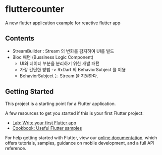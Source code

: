 # fluttercounter

A new flutter application example for reactive flutter app

## Contents
- StreamBuilder : Stream 의 변화를 감지하여 UI를 빌드
- Bloc 패턴 (Bussiness Logic Component)
  - UI와 데이터 부분을 분리하기 위한 개발 패턴
  - 가장 간단한 방법 -> RxDart 의 BehaviorSubject 를 이용
  - BehaviorSubject 는 Stream 을 지원한다.

## Getting Started

This project is a starting point for a Flutter application.

A few resources to get you started if this is your first Flutter project:

- [Lab: Write your first Flutter app](https://flutter.dev/docs/get-started/codelab)
- [Cookbook: Useful Flutter samples](https://flutter.dev/docs/cookbook)

For help getting started with Flutter, view our
[online documentation](https://flutter.dev/docs), which offers tutorials,
samples, guidance on mobile development, and a full API reference.
